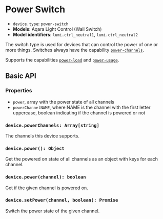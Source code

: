# Power Switch

* `device.type`: `power-switch`
* **Models**: Aqara Light Control (Wall Switch)
* **Model identifiers**: `lumi.ctrl_neutral1`, `lumi.ctrl_neutral2`

The switch type is used for devices that can control the power of one or more
things. Switches always have the capability [`power-channels`](cap-power-channels.md).

Supports the capabilities [`power-load`](cap-power-load.md)  and [`power-usage`](cap-power-usage.md).

## Basic API

### Properties

* `power`, array with the power state of all channels
* `powerChannelNAME`, where NAME is the channel with the first letter uppercase, boolean indicating if the channel is powered or not

### `device.powerChannels: Array[string]`

The channels this device supports.

### `device.power(): Object`

Get the powered on state of all channels as an object with keys for each channel.

### `device.power(channel): boolean`

Get if the given channel is powered on.

### `device.setPower(channel, boolean): Promise`

Switch the power state of the given channel.
